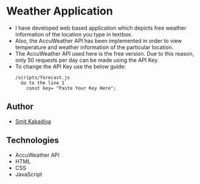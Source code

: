 # Weather Application
- I have developed web based application which depicts free weather information of the location you type in textbox.
- Also, the AccuWeather API has been implemented in order to view temperature and weather information of the particular location.
- The AccuWeather API used here is the free version. Due to this reason, only 50 requests per day can be made using the API Key.
- To change the API Key use the below guide:
  ``` 
  /scripts/forecast.js
    Go to the line 1
      const key= "Paste Your Key Here";
  ```

## Author

- [Smit Kakadiya](http://www.SmitKakadiya.Ml)

## Technologies

- AccuWeather API
- HTML
- CSS
- JavaScript
